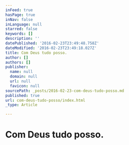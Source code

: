 ```yaml
---
inFeed: true
hasPage: true
inNav: false
inLanguage: null
starred: false
keywords: []
description: ''
datePublished: '2016-02-23T23:49:48.758Z'
dateModified: '2016-02-23T23:49:18.027Z'
title: Com Deus tudo posso.
author: []
authors: []
publisher:
  name: null
  domain: null
  url: null
  favicon: null
sourcePath: _posts/2016-02-23-com-deus-tudo-posso.md
published: true
url: com-deus-tudo-posso/index.html
_type: Article

---
```

# Com Deus tudo posso.